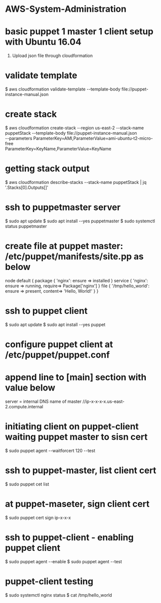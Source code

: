 # AWS-System-Administration
# basic puppet 1 master 1 client setup with Ubuntu 16.04
1. Upload json file through cloudformation
# validate template
$ aws cloudformation validate-template --template-body file://puppet-instance-manual.json
# create stack
$ aws cloudformation create-stack --region us-east-2 --stack-name puppetStack --template-body file://puppet-instance-manual.json \
--parameters ParameterKey=AMI,ParameterValue=ami-ubuntu-t2-micro-free \
ParameterKey=KeyName,ParameterValue=KeyName
# getting stack output
$ aws cloudformation describe-stacks --stack-name puppetStack | jq '.Stacks[0].Outputs[]'

# ssh to puppetmaster server
$ sudo apt update
$ sudo apt install --yes puppetmaster
$ sudo systemctl status puppetmaster

# create file at puppet master: /etc/puppet/manifests/site.pp as below
node default {
  package { 'nginx':
  ensure => installed
  }
  service { 'nginx':
  ensure => running,
  require=> Package['nginx']
  }
  file { '/tmp/hello_world':
  ensure => present,
  content=> 'Hello, World!'
  }
}

# ssh to puppet client
$ sudo apt update
$ sudo apt install --yes puppet

# configure puppet client at /etc/puppet/puppet.conf 
# append line to [main] section with value below
server = internal DNS name of master //ip-x-x-x-x.us-east-2.compute.internal

# initiating client on puppet-client waiting puppet master to sisn cert
$ sudo puppet agent --waitforcert 120 --test

# ssh to puppet-master, list client cert
$ sudo puppet cet list

# at puppet-maseter, sign client cert
$ sudo puppet cert sign ip-x-x-x

# ssh to puppet-client - enabling puppet client
$ sudo puppet agent --enable
$ sudo puppet agent --test

# puppet-client testing
$ sudo systemctl nginx status
$ cat /tmp/hello_world
